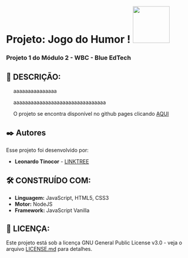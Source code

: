# Projeto: Jogo do Humor ! <img src="https://user-images.githubusercontent.com/95504029/151560441-2e792d97-fd65-462c-8fd7-70f581de5674.gif" width="100">
### Projeto 1 do Módulo 2 - WBC - Blue EdTech


## 🚀 DESCRIÇÃO:

<p> &nbsp;&nbsp;&nbsp;&nbsp; aaaaaaaaaaaaaaa

<p>&nbsp;&nbsp;&nbsp;&nbsp; aaaaaaaaaaaaaaaaaaaaaaaaaaaaaaaa<p/>

<p> &nbsp;&nbsp;&nbsp;&nbsp; O projeto se encontra disponível no github pages clicando <a href="https://leotinoco7.github.io/MOD2-Proj1/" target="_blank">AQUI</a><p/>

## ✒️ Autores

Esse projeto foi desenvolvido por:

* **Leonardo Tinocor** - [LINKTREE](https://linktr.ee/leotinoco7)


## 🛠️ CONSTRUÍDO COM:

* **Linguagem:** JavaScript, HTML5, CSS3
* **Motor:** NodeJS  
* **Framework:** JavaScript Vanilla 

## 📄 LICENÇA:

Este projeto está sob a licença GNU General Public License v3.0 - veja o arquivo [LICENSE.md](https://github.com/leotinoco7/mod1-prof_final/blob/main/LICENSE) para detalhes.
